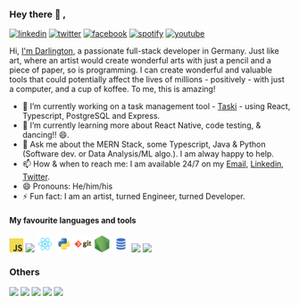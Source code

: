 ### Hey there 👋 , 
[![linkedin](https://img.icons8.com/fluency/48/000000/linkedin.png)][1]
[![twitter](https://img.icons8.com/color/48/000000/twitter--v2.png)][2]
[![facebook](https://img.icons8.com/color/48/000000/facebook.png)][3]
[![spotify](https://img.icons8.com/doodle/48/000000/spotify.png)][4]
[![youtube](https://img.icons8.com/ios/50/000000/youtube--v2.png)][5]

Hi, [I'm  Darlington](https://blissful-shannon-adedea.netlify.app/), a passionate full-stack developer in Germany. Just like art, where an artist would create wonderful arts with just a pencil and a piece of paper, so is programming. I can create wonderful and valuable tools that could potentially affect the lives of millions - positively - with just a computer, and a cup of koffee. To me, this is amazing! 


- 🔭 I’m currently working on a task management tool - [Taski](https://github.com/Dalin01/taski) - using React, Typescript, PostgreSQL and Express. 
- 🌱 I’m currently learning more about React Native, code testing, & dancing!! 😄.
- 💬 Ask me about the MERN Stack, some Typescript, Java & Python (Software dev. or Data Analysis/ML algo.). I am alway happy to help. 
- 📫 How & when to reach me: I am available 24/7 on my [Email](mailto:darlingtonsomto@gmail.com), [Linkedin](https://www.linkedin.com/in/darlington-onwuama/), [Twitter](https://twitter.com/Somtodarlington). 
- 😄 Pronouns: He/him/his
- ⚡ Fun fact: I am an artist, turned Engineer, turned Developer.

#### My favourite languages and tools
<img src="https://raw.githubusercontent.com/github/explore/80688e429a7d4ef2fca1e82350fe8e3517d3494d/topics/javascript/javascript.png" width="25"> <img src="https://user-images.githubusercontent.com/66684013/125089221-1d9e6b80-e0c6-11eb-8433-58cb2c278a6e.png" width="30"> <img src="https://raw.githubusercontent.com/github/explore/80688e429a7d4ef2fca1e82350fe8e3517d3494d/topics/react/react.png" width="30"> <img src="https://raw.githubusercontent.com/github/explore/80688e429a7d4ef2fca1e82350fe8e3517d3494d/topics/python/python.png" width="30"> <img src="https://raw.githubusercontent.com/github/explore/80688e429a7d4ef2fca1e82350fe8e3517d3494d/topics/git/git.png" width="30"> <img src="https://raw.githubusercontent.com/github/explore/80688e429a7d4ef2fca1e82350fe8e3517d3494d/topics/nodejs/nodejs.png" width="30"> <img src="https://raw.githubusercontent.com/github/explore/80688e429a7d4ef2fca1e82350fe8e3517d3494d/topics/sql/sql.png" width="30"> <img src="https://img.icons8.com/color/48/000000/java-coffee-cup-logo--v1.png" width="30"/> <img src="https://img.icons8.com/color/48/000000/mongodb.png" width="30"/> 
 
### Others
<img src="https://img.icons8.com/color/48/000000/angularjs.png" width="30"/> <img src="https://img.icons8.com/color/48/000000/postgreesql.png" width="30"/> <img src="https://img.icons8.com/color/48/000000/kotlin.png" width="30"/> <img src="https://img.icons8.com/color/48/000000/azure-1.png" width="30"/> <img src="https://img.icons8.com/fluency/48/000000/visual-basic.png" width="30"/>
 
[1]: https://www.linkedin.com/in/darlington-onwuama/
[2]: https://twitter.com/Somtodarlington
[3]: https://www.facebook.com/onwuama.darlington
[4]: https://open.spotify.com/user/21n6ci7kgp4stqshzw2hqyacq
[5]: https://music.youtube.com/channel/UCW1P8v2-zxmaZgmSSkCxa5Q?feature=share
